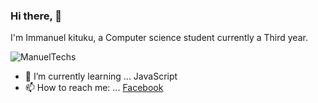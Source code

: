 ### Hi there,  👋
I'm Immanuel kituku, a Computer science student currently a Third year.

![ManuelTechs](https://www.facebook.com/photo?fbid=854826728279903&set=a.534240143671898)

- 🌱 I’m currently learning ... JavaScript
- 📫 How to reach me: ... [Facebook](https://www.facebook.com/ManuelTechs/)

